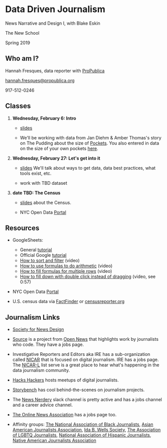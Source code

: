 # Data Driven Journalism
News Narrative and Design I, with Blake Eskin

The New School

Spring 2019

## Who am I?
Hannah Fresques, data reporter with [ProPublica](https://propublica.org)

hannah.fresques@propublica.org

917-512-0246

## Classes
1. **Wednesday, February 6: Intro** 

	* [slides](https://docs.google.com/presentation/d/1sK1uzTsI5Jyd31Mcnh2x6eHHOHvcjRNj0ZbekHDXWX0/edit?usp=sharing)
	
	* We'll be working with data from Jan Diehm & Amber Thomas's story on The Pudding about the size of [Pockets](https://pudding.cool/2018/08/pockets/). You also entered in data on the size of your own pockets [here](https://docs.google.com/spreadsheets/d/1gbsrvWQ1fVWsYHJeK0rvSv08X5zNMr25i4QjtLK9bbY/edit?usp=sharing).

2. **Wednesday, February 27: Let's get into it**
	
	* [slides]() We'll talk about ways to get data, data best practices, what tools exist, etc. 
	
	* work with TBD dataset

3. **date TBD: The Census**

	* [slides]() about the Census. 
	
	* NYC Open Data [Portal](https://opendata.cityofnewyork.us/)
	
	
## Resources

* GoogleSheets: 
	* General [tutorial](https://training.npr.org/visual/what-to-do-with-a-big-pile-of-data/)
	* Official Google [tutorial](https://gsuite.google.com/learning-center/products/sheets/get-started/)
	* [How to sort and filter](https://www.youtube.com/watch?v=2AHSkCUgyB4) (video) 
	* [How to use formulas to do arithmetic](https://www.youtube.com/watch?v=A6MmdLR3VK0&vl=en) (video)
	* [How to fill formulas for multiple rows](https://www.youtube.com/watch?v=UCwRPrl2azw) (video)
	* [How to fill down with double click instead of dragging](https://youtu.be/2-QJD7GADSM?t=47) (video, see 0:57)


* NYC Open Data [Portal](https://opendata.cityofnewyork.us/)

* U.S. census data via [FactFinder](https://factfinder.census.gov/faces/nav/jsf/pages/index.xhtml) or [censusreporter.org](https://censusreporter.org/)


## Journalism Links

* [Society for News Design](https://www.snd.org/)

* [Source](https://source.opennews.org/) is a project from [Open News](https://opennews.org/) that highlights work by journalists who code. They have a jobs page.

* Investigative Reporters and Editors aka IRE has a sub-organization called [NICAR](https://www.ire.org/nicar/) that is focused on  digital journalism. IRE has a jobs page. The [NICAR-L](https://www.ire.org/resource-center/listservs/subscribe-nicar-l/) list serve is a great place to hear what's happening in the data journalism community.

* [Hacks Hackers](https://hackshackers.com/) hosts meetups of digital journalists.

* [Storybench](http://www.storybench.org/) has cool behind-the-scenes on journalism projects.

* The [News Nerdery](http://newsnerdery.org/) slack channel is pretty active and has a jobs channel and a career advice channel.

* [The Online News Association](https://journalists.org/) has a jobs page too.

* Affinity groups: [The National Association of Black Journalists](http://www.nabj.org/), [Asian American Journalists Association](https://www.aaja.org/), [Ida B. Wells Society](http://idabwellssociety.org/), [The Association of LGBTQ Journalists](http://www.nlgja.org/), [National Association of Hispanic Journalists](http://www.nahj.org/), [Native American Journalists Association](http://www.naja.com/)

